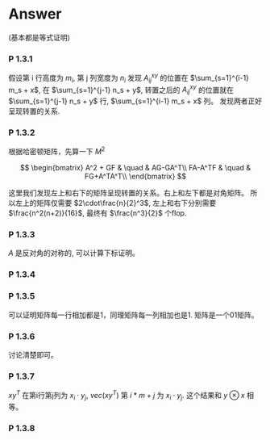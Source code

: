 # Answer

(基本都是等式证明)

### P 1.3.1
假设第 i 行高度为 $m_i$, 第 j 列宽度为 $n_i$
发现 $A_{ij}^{xy}$ 的位置在 $\sum_{s=1}^{i-1} m_s + x$, 在 $\sum_{s=1}^{j-1} n_s + y$,
转置之后的 $A_{ij}^{xy}$ 的位置就在 $\sum_{s=1}^{j-1} n_s + y$ 行, $\sum_{s=1}^{i-1} m_s + x$ 列。
发现两者正好呈现转置的关系.

### P 1.3.2
根据哈密顿矩阵，先算一下 $M^2$

$$
\begin{bmatrix} 
A^2 + GF & \quad & AG-GA^T\\
FA-A^TF  & \quad & FG+A^TA^T\\
\end{bmatrix}
$$

这里我们发现左上和右下的矩阵呈现转置的关系。右上和左下都是对角矩阵。
所以左上的矩阵仅需要 $2\cdot\frac{n}{2}^3$, 左上和右下分别需要 $\frac{n^2(n+2)}{16}$, 最终有 $\frac{n^3}{2}$ 个flop.

### P 1.3.3
$A$ 是反对角的对称的, 可以计算下标证明。

### P 1.3.4


### P 1.3.5
可以证明矩阵每一行相加都是1，同理矩阵每一列相加也是1. 矩阵是一个01矩阵。

### P 1.3.6
讨论清楚即可。

### P 1.3.7
$xy^T$ 在第i行第j列为 $x_i \cdot y_j$, $vec(xy^T)$ 第 $i * m + j$ 为 $x_i \cdot y_j$.
这个结果和 $y \otimes x$ 相等。

### P 1.3.8
